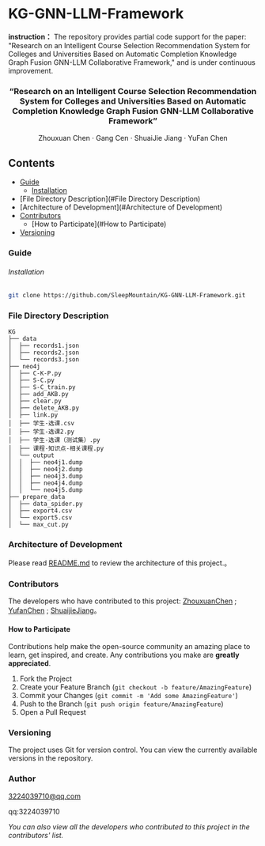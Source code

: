 # KG-GNN-LLM-Framework

**instruction：** The repository provides partial code support for the paper: "Research on an Intelligent Course Selection Recommendation System for Colleges and Universities Based on Automatic Completion Knowledge Graph Fusion GNN-LLM Collaborative Framework," and is under continuous improvement.

  <h3 align="center">“Research on an Intelligent Course Selection Recommendation System for Colleges and Universities Based on Automatic Completion Knowledge Graph Fusion GNN-LLM Collaborative Framework”</h3>
  <p align="center">
   Zhouxuan Chen · Gang Cen · ShuaiJie Jiang · YuFan Chen 
    <br />
  </p>



## Contents

- [Guide](#Guide)
  - [Installation](#Installation)
- [File Directory Description](#File Directory Description)
- [Architecture of Development](#Architecture of Development)
- [Contributors](#Contributors)
  - [How to Participate](#How to Participate)
- [Versioning](#Versioning)

### Guide

###### Installation

```sh
git clone https://github.com/SleepMountain/KG-GNN-LLM-Framework.git
```



### File Directory Description

```
KG 
├── data
│  ├── records1.json
│  ├── records2.json
│  └── records3.json
├── neo4j
│  ├── C-K-P.py
│  ├── S-C.py
│  ├── S-C_train.py
│  ├── add_AKB.py
│  ├── clear.py
│  ├── delete_AKB.py
│  ├── link.py
│  ├── 学生-选课.csv
│  ├── 学生-选课2.py
│  ├── 学生-选课（测试集）.py
│  ├── 课程-知识点-相关课程.py
│  └── output
│  │  ├── neo4j1.dump
│  │  ├── neo4j2.dump
│  │  ├── neo4j3.dump
│  │  ├── neo4j4.dump
│  │  └── neo4j5.dump
├── prepare_data
│  ├── data_spider.py
│  ├── export4.csv
│  └── export5.csv
│  └── max_cut.py
```



### Architecture of Development 

Please read [README.md](https://github.com/SleepMountain/KG-GNN-LLM-Framework/blob/main/README.md) to review the architecture of this project.。



### Contributors

The developers who have contributed to this project: [ZhouxuanChen](https://github.com/SleepMountain) ; [YufanChen](https://github.com/ChenYFan) ; [ShuaijieJiang](https://github.com/ChenYFan)。



#### How to Participate

Contributions help make the open-source community an amazing place to learn, get inspired, and create. Any contributions you make are **greatly appreciated**.


1. Fork the Project
2. Create your Feature Branch (`git checkout -b feature/AmazingFeature`)
3. Commit your Changes (`git commit -m 'Add some AmazingFeature'`)
4. Push to the Branch (`git push origin feature/AmazingFeature`)
5. Open a Pull Request



### Versioning

The project uses Git for version control. You can view the currently available versions in the repository.



### Author

3224039710@qq.com

qq:3224039710

 *You can also view all the developers who contributed to this project in the contributors' list.*



